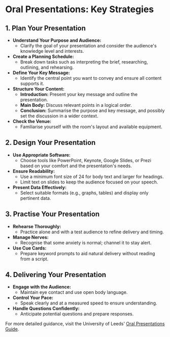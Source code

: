 # Oral Presentations: Key Strategies

## 1. Plan Your Presentation
- **Understand Your Purpose and Audience:**
  - Clarify the goal of your presentation and consider the audience's knowledge level and interests.
- **Create a Planning Schedule:**
  - Break down tasks such as interpreting the brief, researching, outlining, and rehearsing.
- **Define Your Key Message:**
  - Identify the central point you want to convey and ensure all content supports it.
- **Structure Your Content:**
  - **Introduction:** Present your key message and outline the presentation.
  - **Main Body:** Discuss relevant points in a logical order.
  - **Conclusion:** Summarise the purpose and key message, and possibly set the discussion in a wider context.
- **Check the Venue:**
  - Familiarise yourself with the room's layout and available equipment.

## 2. Design Your Presentation
- **Use Appropriate Software:**
  - Choose tools like PowerPoint, Keynote, Google Slides, or Prezi based on your comfort and the presentation's needs.
- **Ensure Readability:**
  - Use a minimum font size of 24 for body text and larger for headings.
  - Limit text on slides to keep the audience focused on your speech.
- **Present Data Effectively:**
  - Select suitable formats (e.g., graphs, tables) and display only pertinent data.

## 3. Practise Your Presentation
- **Rehearse Thoroughly:**
  - Practice alone and with a test audience to refine delivery and timing.
- **Manage Nerves:**
  - Recognise that some anxiety is normal; channel it to stay alert.
- **Use Cue Cards:**
  - Prepare keyword prompts to aid natural delivery without reading from a script.

## 4. Delivering Your Presentation
- **Engage with the Audience:**
  - Maintain eye contact and use open body language.
- **Control Your Pace:**
  - Speak clearly and at a measured speed to ensure understanding.
- **Handle Questions Confidently:**
  - Anticipate potential questions and prepare responses.

For more detailed guidance, visit the University of Leeds' [Oral Presentations Guide](https://library.leeds.ac.uk/info/1401/academic-skills/130/presentations-oral).

